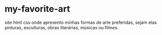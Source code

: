 # my-favorite-art
 site html css onde apresento minhas formas de arte preferidas, sejam elas pinturas, esculturas, obras literárias, músicas ou filmes.
